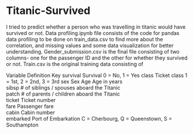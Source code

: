 # Titanic-Survived
I tried to predict whether a person who was travelling in titanic would have survived or not.
Data profiling.ipynb file consists of the code for pandas data profiling to be done on train_data.csv to find more about the correlation, and missing values and some data visualization for better understanding.
Gender_submission.csv is the final file consisting of two columns- one for the passenger ID and the other for whether they survived or not.
Train.csv is the original training data consisting of 

Variable	        Definition	              Key
survival	        Survival	                      0 = No, 1 = Yes
class	        Ticket class	              1 = 1st, 2 = 2nd, 3 = 3rd
sex	                Sex	
Age	                Age in years	
sibsp	        # of siblings / spouses aboard the Titanic	
patch	        # of parents / children aboard the Titanic	
ticket	        Ticket number	
fare	                Passenger fare	
cabin	        Cabin number	
embarked	Port of Embarkation	C = Cherbourg, Q = Queenstown, S = Southampton
